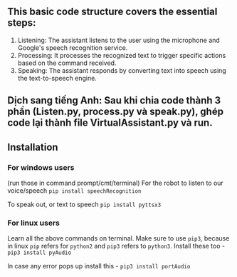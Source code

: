 ## This basic code structure covers the essential steps:
1. Listening: The assistant listens to the user using the microphone and Google's speech recognition service.
2. Processing: It processes the recognized text to trigger specific actions based on the command received.
3. Speaking: The assistant responds by converting text into speech using the text-to-speech engine.

## Dịch sang tiếng Anh: Sau khi chia code thành 3 phần (Listen.py, process.py và speak.py), ghép code lại thành file VirtualAssistant.py và run.

## Installation
### For windows users
(run those in command prompt/cmt/terminal)
For the robot to listen to our voice/speech
`pip install speechRecognition`

To speak out, or text to speech
`pip install pyttsx3`

### For linux users
Learn all the above commands on terminal. Make sure to use `pip3`, because in linux `pip` refers for `python2` and `pip3` refers to `python3`.
Install these too - 
`pip3 install pyAudio`

In case any error pops up install this -
`pip3 install portAudio`
